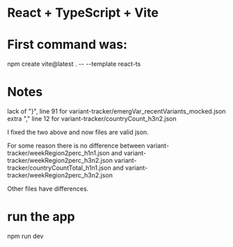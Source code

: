 # React + TypeScript + Vite

# First command was:
npm create vite@latest . -- --template react-ts

# Notes
lack of "}", line 91 for variant-tracker/emergVar_recentVariants_mocked.json
extra "," line 12 for variant-tracker/countryCount_h3n2.json

I fixed the two above and now files are valid json.

For some reason there is no difference between 
variant-tracker/weekRegion2perc_h1n1.json and variant-tracker/weekRegion2perc_h3n2.json
variant-tracker/countryCountTotal_h1n1.json and variant-tracker/weekRegion2perc_h3n2.json

Other files have differences.

# run the app
npm run dev